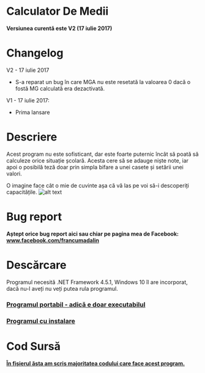 # Calculator De Medii
**Versiunea curentă este V2 (17 iulie 2017)**

# Changelog

V2 - 17 iulie 2017
* S-a reparat un bug în care MGA nu este resetată la valoarea 0 dacă o fostă MG calculată era dezactivată.

V1 - 17 iulie 2017: 
* Prima lansare

# Descriere

Acest program nu este sofisticant, dar este foarte puternic încât să poată să calculeze orice situație școlară.
Acesta cere să se adauge niște note, iar apoi o posibilă teză doar prin simpla bifare a unei casete și setării unei valori.

O imagine face cât o mie de cuvinte așa că vă las pe voi să-i descoperiți capacitățile.
![alt text](http://i.imgur.com/sLeRWhs.png)

# Bug report

**Aștept orice bug report aici sau chiar pe pagina mea de Facebook: www.facebook.com/francumadalin**

# Descărcare

Programul necesită .NET Framework 4.5.1, Windows 10 îl are incorporat, dacă nu-l aveți nu veți putea rula programul.

### [Programul portabil - adică e doar executabilul](https://github.com/Ursawarlord/Calculator-de-medii/raw/master/Descarcare/Calculator%20de%20medii%20V2.exe)

### [Programul cu instalare](https://github.com/Ursawarlord/Calculator-de-medii/raw/master/Descarcare/Calculator%20de%20medii_V2_Install.rar)

# Cod Sursă

#### [În fișierul ăsta am scris majoritatea codului care face acest program.](https://github.com/Ursawarlord/Calculator-de-medii/blob/master/Form1.cs)
